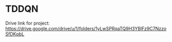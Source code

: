 # TDDQN
Drive link for project: https://drive.google.com/drive/u/1/folders/1yLwSPRqaTQ9H3YBlFz9C7NzzoSfDKpbL
